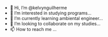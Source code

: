 - 👋 Hi, I’m @kelvynguilherme
- 👀 I’m interested in studying programs...
- 🌱 I’m currently learning ambiental engineer...
- 💞️ I’m looking to collaborate on my studies...
- 📫 How to reach me ...

<!---
kelvynguilherme/kelvynguilherme is a ✨ special ✨ repository because its `README.md` (this file) appears on your GitHub profile.
You can click the Preview link to take a look at your changes.
--->
